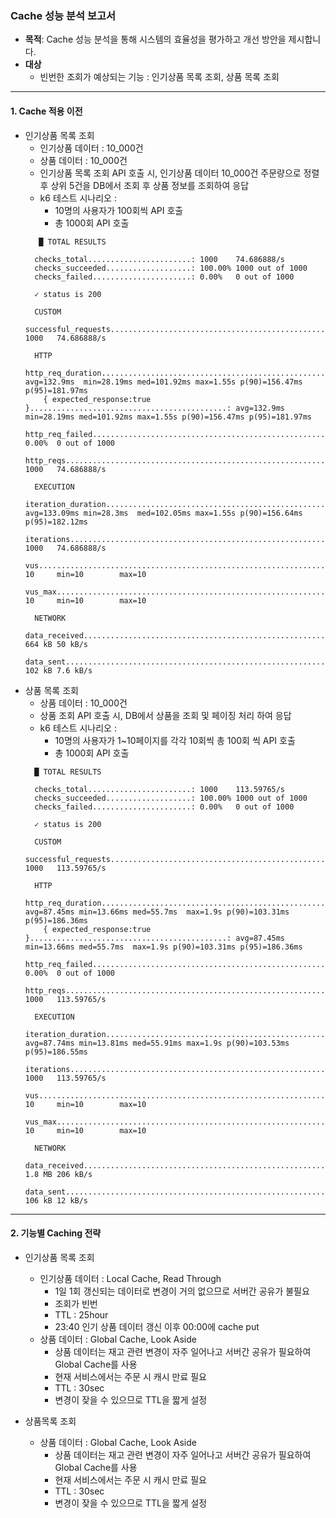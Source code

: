 ### Cache 성능 분석 보고서
- **목적**: Cache 성능 분석을 통해 시스템의 효율성을 평가하고 개선 방안을 제시합니다.
- **대상**
  - 빈번한 조회가 예상되는 기능 : 인기상품 목록 조회, 상품 목록 조회

---
#### 1. Cache 적용 이전
- 인기상품 목록 조회
    - 인기상품 데이터 : 10_000건
    - 상품 데이터 : 10_000건
    - 인기상품 목록 조회 API 호출 시, 인기상품 데이터 10_000건 주문량으로 정렬 후 상위 5건을 DB에서 조회 후 상품 정보를 조회하여 응답
    - k6 테스트 시나리오 : 
      - 10명의 사용자가 100회씩 API 호출
      - 총 1000회 API 호출
  ```
     █ TOTAL RESULTS 

    checks_total.......................: 1000    74.686888/s
    checks_succeeded...................: 100.00% 1000 out of 1000
    checks_failed......................: 0.00%   0 out of 1000

    ✓ status is 200

    CUSTOM
    successful_requests.....................................................: 1000   74.686888/s

    HTTP
    http_req_duration.......................................................: avg=132.9ms  min=28.19ms med=101.92ms max=1.55s p(90)=156.47ms p(95)=181.97ms
      { expected_response:true }............................................: avg=132.9ms  min=28.19ms med=101.92ms max=1.55s p(90)=156.47ms p(95)=181.97ms
    http_req_failed.........................................................: 0.00%  0 out of 1000
    http_reqs...............................................................: 1000   74.686888/s

    EXECUTION
    iteration_duration......................................................: avg=133.09ms min=28.3ms  med=102.05ms max=1.55s p(90)=156.64ms p(95)=182.12ms
    iterations..............................................................: 1000   74.686888/s
    vus.....................................................................: 10     min=10        max=10
    vus_max.................................................................: 10     min=10        max=10

    NETWORK
    data_received...........................................................: 664 kB 50 kB/s
    data_sent...............................................................: 102 kB 7.6 kB/s
  ```
- 상품 목록 조회
  - 상품 데이터 : 10_000건
  - 상품 조회 API 호출 시, DB에서 상품을 조회 및 페이징 처리 하여 응답
  - k6 테스트 시나리오 :
      - 10명의 사용자가 1~10페이지를 각각 10회씩 총 100회 씩 API 호출
      - 총 1000회 API 호출
  ```
    █ TOTAL RESULTS 

    checks_total.......................: 1000    113.59765/s
    checks_succeeded...................: 100.00% 1000 out of 1000
    checks_failed......................: 0.00%   0 out of 1000

    ✓ status is 200

    CUSTOM
    successful_requests.....................................................: 1000   113.59765/s

    HTTP
    http_req_duration.......................................................: avg=87.45ms min=13.66ms med=55.7ms  max=1.9s p(90)=103.31ms p(95)=186.36ms
      { expected_response:true }............................................: avg=87.45ms min=13.66ms med=55.7ms  max=1.9s p(90)=103.31ms p(95)=186.36ms
    http_req_failed.........................................................: 0.00%  0 out of 1000
    http_reqs...............................................................: 1000   113.59765/s

    EXECUTION
    iteration_duration......................................................: avg=87.74ms min=13.81ms med=55.91ms max=1.9s p(90)=103.53ms p(95)=186.55ms
    iterations..............................................................: 1000   113.59765/s
    vus.....................................................................: 10     min=10        max=10
    vus_max.................................................................: 10     min=10        max=10

    NETWORK
    data_received...........................................................: 1.8 MB 206 kB/s
    data_sent...............................................................: 106 kB 12 kB/s
  ```
---
#### 2. 기능별 Caching 전략
- 인기상품 목록 조회
  - 인기상품 데이터 : Local Cache, Read Through
    - 1일 1회 갱신되는 데이터로 변경이 거의 없으므로 서버간 공유가 불필요
    - 조회가 빈번
    - TTL : 25hour
    - 23:40 인기 상품 데이터 갱신 이후 00:00에 cache put
  - 상품 데이터 : Global Cache, Look Aside
    - 상품 데이터는 재고 관련 변경이 자주 일어나고 서버간 공유가 필요하여 Global Cache를 사용
    - 현재 서비스에서는 주문 시 캐시 만료 필요
    - TTL : 30sec
    - 변경이 잦을 수 있으므로 TTL을 짧게 설정
    
- 상품목록 조회
  - 상품 데이터 : Global Cache, Look Aside
    - 상품 데이터는 재고 관련 변경이 자주 일어나고 서버간 공유가 필요하여 Global Cache를 사용
    - 현재 서비스에서는 주문 시 캐시 만료 필요
    - TTL : 30sec
    - 변경이 잦을 수 있으므로 TTL을 짧게 설정
